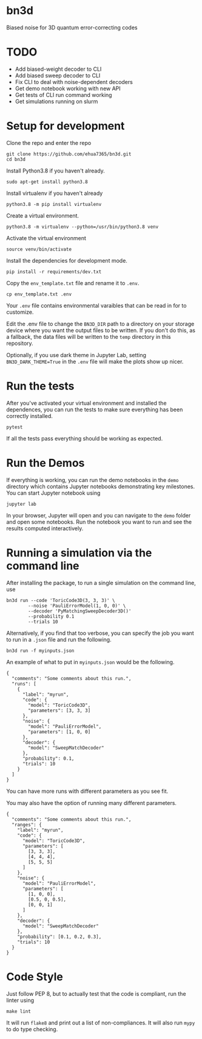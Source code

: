 # bn3d

Biased noise for 3D quantum error-correcting codes

# TODO
- Add biased-weight decoder to CLI
- Add biased sweep decoder to CLI
- Fix CLI to deal with noise-dependent decoders
- Get demo notebook working with new API
- Get tests of CLI run command working
- Get simulations running on slurm

# Setup for development

Clone the repo and enter the repo
```
git clone https://github.com/ehua7365/bn3d.git
cd bn3d
```

Install Python3.8 if you haven't already.
```
sudo apt-get install python3.8
```

Install virtualenv if you haven't already
```
python3.8 -m pip install virtualenv
```

Create a virtual environment.
```
python3.8 -m virtualenv --python=/usr/bin/python3.8 venv
```

Activate the virtual environment
```
source venv/bin/activate
```

Install the dependencies for development mode.
```
pip install -r requirements/dev.txt
```

Copy the `env_template.txt` file and rename it to `.env`.
```
cp env_template.txt .env
```
Your `.env` file contains environmental varaibles that can be read in for to
customize.

Edit the .env file to change the `BN3D_DIR` path to a directory on
your storage device where you want the output files to be written.
If you don't do this, as a fallback, the data files will be written to the
`temp` directory in this repository.

Optionally, if you use dark theme in Jupyter Lab, setting
`BN3D_DARK_THEME=True` in the `.env` file will make the plots show up nicer.

# Run the tests
After you've activated your virtual environment and installed the dependences,
you can run the tests to make sure everything has been correctly installed.

```
pytest
```
If all the tests pass everything should be working as expected.

# Run the Demos
If everything is working, you can run the demo notebooks in the `demo`
directory which contains Jupyter notebooks demonstrating key milestones.
You can start Jupyter notebook using
```
jupyter lab
```

In your browser, Jupyter will open and you can navigate to the `demo` folder
and open some notebooks.
Run the notebook you want to run and see the results computed interactively.

# Running a simulation via the command line
After installing the package, to run a single simulation on the command
line, use
```
bn3d run --code 'ToricCode3D(3, 3, 3)' \
        --noise 'PauliErrorModel(1, 0, 0)' \
        --decoder 'PyMatchingSweepDecoder3D()'
        --probability 0.1
        --trials 10
```

Alternatively, if you find that too verbose, you can specify the job you
want to run in a `.json` file and run the following.
```
bn3d run -f myinputs.json
```

An example of what to put in `myinputs.json` would be the following.
```
{
  "comments": "Some comments about this run.",
  "runs": [
    {
      "label": "myrun",
      "code": {
        "model": "ToricCode3D",
        "parameters": [3, 3, 3]
      },
      "noise": {
        "model": "PauliErrorModel",
        "parameters": [1, 0, 0]
      },
      "decoder": {
        "model": "SweepMatchDecoder"
      },
      "probability": 0.1,
      "trials": 10
    }
  ]
}
```
You can have more runs with different parameters as you see fit.

You may also have the option of running many different parameters.
```
{
  "comments": "Some comments about this run.",
  "ranges": {
    "label": "myrun",
    "code": {
      "model": "ToricCode3D",
      "parameters": [
        [3, 3, 3],
        [4, 4, 4],
        [5, 5, 5]
      ]
    },
    "noise": {
      "model": "PauliErrorModel",
      "parameters": [
        [1, 0, 0],
        [0.5, 0, 0.5],
        [0, 0, 1]
      ]
    },
    "decoder": {
      "model": "SweepMatchDecoder"
    },
    "probability": [0.1, 0.2, 0.3],
    "trials": 10
  }
}
```

# Code Style
Just follow PEP 8, but to actually test that the code is compliant, run the
linter using
```
make lint
```
It will run `flake8` and print out a list of non-compliances.
It will also run `mypy` to do type checking.
